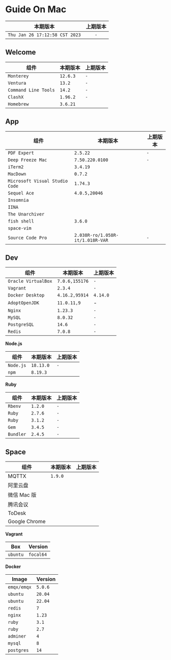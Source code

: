 # Guide On Mac

|本期版本|上期版本
|:---:|:---:
`Thu Jan 26 17:12:58 CST 2023` | `-`

## Welcome

组件|本期版本|上期版本
---|---|---
`Monterey` |  `12.6.3` | `-`
`Ventura` |  `13.2` | `-`
`Command Line Tools` | `14.2` | `-`
`ClashX` | `1.96.2` | `-`
`Homebrew` | `3.6.21`

## App


组件|本期版本|上期版本
---|---|---
`PDF Expert` | `2.5.22` | `-`
`Deep Freeze Mac` | `7.50.220.0100` | `-`
`iTerm2` | `3.4.19`
`MacDown` | `0.7.2`
`Microsoft Visual Studio Code` | `1.74.3`
`Sequel Ace` | `4.0.5,20046`
`Insomnia` |
`IINA` |
`The Unarchiver`|
`fish shell` | `3.6.0`|
`space-vim`|
`Source Code Pro` | `2.038R-ro/1.058R-it/1.018R-VAR` | `-`


## Dev

组件|本期版本|上期版本
---|---|---
`Oracle VirtualBox` | `7.0.6,155176` | `-`
`Vagrant` | `2.3.4` | `-`
`Docker Desktop` | `4.16.2,95914` | `4.14.0`
`AdoptOpenJDK` | `11.0.11,9` | -
`Nginx` | `1.23.3` | `-`
`MySQL` | `8.0.32` | `-`
`PostgreSQL` | `14.6` | `-`
`Redis` | `7.0.8` | `-`

**Node.js**

组件|本期版本|上期版本
---|---|---
`Node.js` | `18.13.0` | `-`
`npm` | `8.19.3`

**Ruby**

组件|本期版本|上期版本
---|---|---
`Rbenv` | `1.2.0` | `-`
`Ruby` | `2.7.6` | `-`
`Ruby` | `3.1.2` | `-`
`Gem` | `3.4.5` | `-`
`Bundler` | `2.4.5` | `-`


## Space

组件|本期版本|上期版本
--- | --- |---
MQTTX | `1.9.0`
阿里云盘 | 
微信 Mac 版 |
腾讯会议 |
ToDesk |
Google Chrome |

**Vagrant**

Box | Version
---|---
`ubuntu` | `focal64`


**Docker**

Image | Version
---|---
`emqx/emqx` | `5.0.6`
`ubuntu` | `20.04`
`ubuntu` | `22.04`
`redis` | `7`
`nginx` | `1.23`
`ruby` | `3.1`
`ruby` | `2.7`
`adminer` | `4`
`mysql` | `8`
`postgres` | `14`


